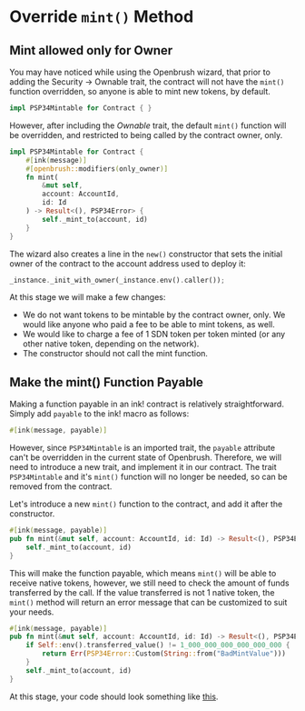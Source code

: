 # Override `mint()` Method

## Mint allowed only for Owner

You may have noticed while using the Openbrush wizard, that prior to adding the Security -> Ownable trait, the contract will not have the `mint()` function overridden, so anyone is able to mint new tokens, by default.

```rust
impl PSP34Mintable for Contract { }
```

However, after including the *Ownable* trait, the default `mint()` function will be overridden, and restricted to being called by the contract owner, only. 

```rust
impl PSP34Mintable for Contract {
    #[ink(message)]
    #[openbrush::modifiers(only_owner)]
    fn mint(
        &mut self,
        account: AccountId,
        id: Id
    ) -> Result<(), PSP34Error> {
        self._mint_to(account, id)
    }
}
```

The wizard also creates a line in the `new()` constructor that sets the initial owner of the contract to the account address used to deploy it:

```rust
_instance._init_with_owner(_instance.env().caller());
```

At this stage we will make a few changes:
* We do not want tokens to be mintable by the contract owner, only. We would like anyone who paid a fee to be able to mint tokens, as well. 
* We would like to charge a fee of 1 SDN token per token minted (or any other native token, depending on the network).
* The constructor should not call the mint function.


## Make the mint() Function Payable
Making a function payable in an ink! contract is relatively straightforward. Simply add `payable` to the ink! macro as follows:

```rust
#[ink(message, payable)]
```
However, since `PSP34Mintable` is an imported trait, the `payable` attribute can't be overridden in the current state of Openbrush. Therefore, we will need to introduce a new trait, and implement it in our contract. 
The trait `PSP34Mintable` and it's `mint()` function will no longer be needed, so can be removed from the contract.

Let's introduce a new `mint()` function to the contract, and add it after the constructor.

```rust
#[ink(message, payable)]
pub fn mint(&mut self, account: AccountId, id: Id) -> Result<(), PSP34Error> {
    self._mint_to(account, id)
}
```

This will make the function payable, which means `mint()` will be able to receive native tokens, however, we still need to check the amount of funds transferred by the call.
If the value transferred is not 1 native token, the `mint()` method will return an error message that can be customized to suit your needs.

```rust
#[ink(message, payable)]
pub fn mint(&mut self, account: AccountId, id: Id) -> Result<(), PSP34Error> {
    if Self::env().transferred_value() != 1_000_000_000_000_000_000 {
        return Err(PSP34Error::Custom(String::from("BadMintValue")))
    }
    self._mint_to(account, id)
}
```

At this stage, your code should look something like [this](https://github.com/swanky-dapps/nft/tree/tutorial/mint-step2).
